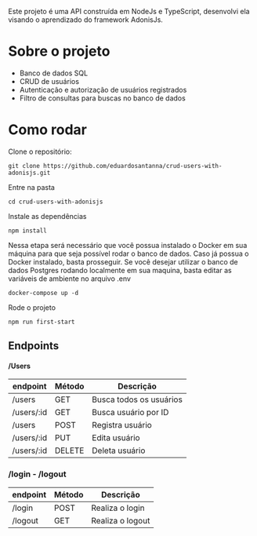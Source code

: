 Este projeto é uma API construída em NodeJs e TypeScript, desenvolvi ela visando o aprendizado do framework AdonisJs.

# Sobre o projeto

- Banco de dados SQL
- CRUD de usuários
- Autenticação e autorização de usuários registrados
- Filtro de consultas para buscas no banco de dados

# Como rodar

Clone o repositório:
```
git clone https://github.com/eduardosantanna/crud-users-with-adonisjs.git
```

Entre na pasta
```
cd crud-users-with-adonisjs
```

Instale as dependências
```
npm install
```

Nessa etapa será necessário que você possua instalado o Docker em sua máquina para que seja possível rodar o banco de dados. Caso já possua o Docker instalado, basta prosseguir. Se você desejar utilizar o banco de dados Postgres rodando localmente em sua maquina, basta editar as variáveis de ambiente no arquivo .env

```
docker-compose up -d
```

Rode o projeto
```
npm run first-start
```

## Endpoints

#### /Users
endpoint | Método | Descrição
---|---|---
/users | GET | Busca todos os usuários
/users/:id | GET | Busca usuário por ID
/users | POST | Registra usuário
/users/:id | PUT | Edita usuário
/users/:id | DELETE | Deleta usuário

### /login - /logout
endpoint | Método | Descrição
---|---|---
/login | POST | Realiza o login
/logout | GET | Realiza o logout
